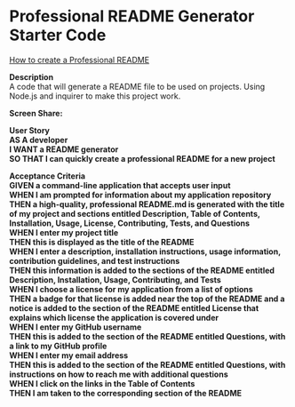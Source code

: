 # Professional README Generator Starter Code

[How to create a Professional README](https://coding-boot-camp.github.io/full-stack/github/professional-readme-guide)

<b>Description</b><br>
A code that will generate a README file to be used on projects.
Using Node.js and inquirer to make this project work. 

<b>Screen Share:<br>

<b>User Story</b><br>
AS A developer<br>
I WANT a README generator<br>
SO THAT I can quickly create a professional README for a new project<br>

<b>Acceptance Criteria<b><br>
GIVEN a command-line application that accepts user input<br>
WHEN I am prompted for information about my application repository<br>
THEN a high-quality, professional README.md is generated with the title of my project and sections entitled Description, Table of Contents, Installation, Usage, License, Contributing, Tests, and Questions<br>
WHEN I enter my project title<br>
THEN this is displayed as the title of the README<br>
WHEN I enter a description, installation instructions, usage information, contribution guidelines, and test instructions<br>
THEN this information is added to the sections of the README entitled Description, Installation, Usage, Contributing, and Tests<br>
WHEN I choose a license for my application from a list of options<br>
THEN a badge for that license is added near the top of the README and a notice is added to the section of the README entitled License that explains which license the application is covered under<br>
WHEN I enter my GitHub username<br>
THEN this is added to the section of the README entitled Questions, with a link to my GitHub profile<br>
WHEN I enter my email address<br>
THEN this is added to the section of the README entitled Questions, with instructions on how to reach me with additional questions<br>
WHEN I click on the links in the Table of Contents<br>
THEN I am taken to the corresponding section of the README
